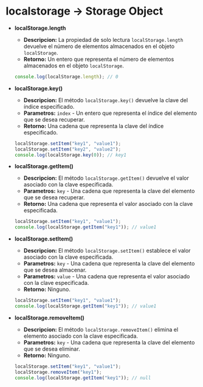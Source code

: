 # localstorage -> Storage Object

- **localStorage.length**

  - **Descripcion:** La propiedad de solo lectura `localStorage.length` devuelve el número de elementos almacenados en el objeto `localStorage`.
  - **Retorno:** Un entero que representa el número de elementos almacenados en el objeto `localStorage`.

  ```javascript
  console.log(localStorage.length); // 0
  ```

- **localStorage.key()**

  - **Descripcion:** El método `localStorage.key()` devuelve la clave del índice especificado.
  - **Parametros:** `index` - Un entero que representa el índice del elemento que se desea recuperar.
  - **Retorno:** Una cadena que representa la clave del índice especificado.

  ```javascript
  localStorage.setItem("key1", "value1");
  localStorage.setItem("key2", "value2");
  console.log(localStorage.key(0)); // key1
  ```

- **localStorage.getItem()**

  - **Descripcion:** El método `localStorage.getItem()` devuelve el valor asociado con la clave especificada.
  - **Parametros:** `key` - Una cadena que representa la clave del elemento que se desea recuperar.
  - **Retorno:** Una cadena que representa el valor asociado con la clave especificada.

  ```javascript
  localStorage.setItem("key1", "value1");
  console.log(localStorage.getItem("key1")); // value1
  ```

- **localStorage.setItem()**

  - **Descripcion:** El método `localStorage.setItem()` establece el valor asociado con la clave especificada.
  - **Parametros:** `key` - Una cadena que representa la clave del elemento que se desea almacenar.
  - **Parametros:** `value` - Una cadena que representa el valor asociado con la clave especificada.
  - **Retorno:** Ninguno.

  ```javascript
  localStorage.setItem("key1", "value1");
  console.log(localStorage.getItem("key1")); // value1
  ```

- **localStorage.removeItem()**

  - **Descripcion:** El método `localStorage.removeItem()` elimina el elemento asociado con la clave especificada.
  - **Parametros:** `key` - Una cadena que representa la clave del elemento que se desea eliminar.
  - **Retorno:** Ninguno.

  ```javascript
  localStorage.setItem("key1", "value1");
  localStorage.removeItem("key1");
  console.log(localStorage.getItem("key1")); // null
  ```
